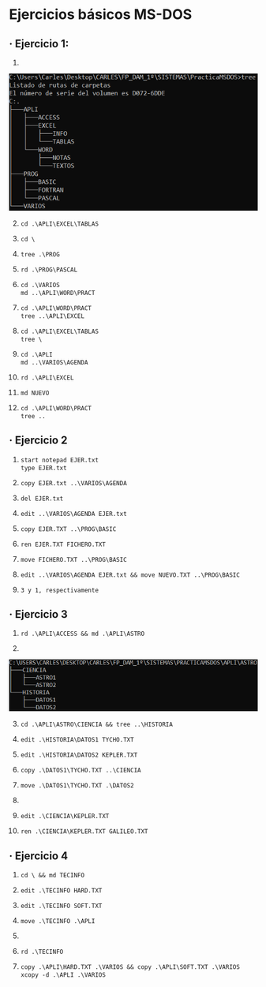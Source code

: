 # Ejercicios básicos MS-DOS
## · Ejercicio 1:
1.
![alt text](https://github.com/carlosblancoj/Ejercicio2_Sistemas/blob/main/msdos_1.PNG)

2.     cd .\APLI\EXCEL\TABLAS
3.     cd \
4.     tree .\PROG
5.     rd .\PROG\PASCAL
6.     cd .\VARIOS
       md ..\APLI\WORD\PRACT
7.     cd .\APLI\WORD\PRACT
       tree ..\APLI\EXCEL
8.     cd .\APLI\EXCEL\TABLAS
       tree \
9.     cd .\APLI
       md ..\VARIOS\AGENDA
10.     rd .\APLI\EXCEL
11.     md NUEVO
12.     cd .\APLI\WORD\PRACT 
        tree ..
## · Ejercicio 2
1.     start notepad EJER.txt
       type EJER.txt
2.     copy EJER.txt ..\VARIOS\AGENDA
3.     del EJER.txt
4.     edit ..\VARIOS\AGENDA EJER.txt
5.     copy EJER.TXT ..\PROG\BASIC
6.     ren EJER.TXT FICHERO.TXT
7.     move FICHERO.TXT ..\PROG\BASIC
8.     edit ..\VARIOS\AGENDA EJER.txt && move NUEVO.TXT ..\PROG\BASIC
9.     3 y 1, respectivamente
## · Ejercicio 3
1.     rd .\APLI\ACCESS && md .\APLI\ASTRO
2.
![alt_text](https://github.com/carlosblancoj/Ejercicio2_Sistemas/blob/main/msdos_2.PNG)

3.     cd .\APLI\ASTRO\CIENCIA && tree ..\HISTORIA
4.     edit .\HISTORIA\DATOS1 TYCHO.TXT
5.     edit .\HISTORIA\DATOS2 KEPLER.TXT
6.     copy .\DATOS1\TYCHO.TXT ..\CIENCIA
7.     move .\DATOS1\TYCHO.TXT .\DATOS2
8. 
9.     edit .\CIENCIA\KEPLER.TXT
10.     ren .\CIENCIA\KEPLER.TXT GALILEO.TXT
## · Ejercicio 4
1.     cd \ && md TECINFO
2.     edit .\TECINFO HARD.TXT
3.     edit .\TECINFO SOFT.TXT
4.     move .\TECINFO .\APLI
5. 
6.     rd .\TECINFO
7.     copy .\APLI\HARD.TXT .\VARIOS && copy .\APLI\SOFT.TXT .\VARIOS
       xcopy -d .\APLI .\VARIOS
